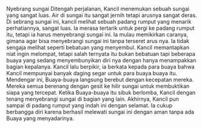 Nyebrang sungai
Ditengah perjalanan, Kancil menemukan sebuah sungai yang sangat luas. Air di sungai itu sangat jernih tetapi arusnya sangat deras. Di sebrang sungai ini, kancil melihat sebuah padang rumput yang menarik perhatiannya, sangat luas. Ia merasa tertarik untuk pergi ke padang rumput itu, tetapi ia harus menyebrangi sungai ini. Ia mulau memikirkan caranya, gimana agar bisa menyebrangi sungai ini tanpa terseret arus nya. Ia tidak sengaja melihat seperti bebatuan yang menyembul. Kancil memantapkan niat ingin melompat, tetapi salah ternyata itu bukan bebatuan tapi beberapa buaya yang sedang menyembunyikan diri nya dengan hanya menampakkan bagian kepalanya.  Kancil lalu berpikir, ia berkata kepada para buaya bahwa Kancil mempunyai banyak daging segar untuk para buaya buaya itu. Mendengar ini, Buaya-buaya langsung berebut dengan kecepatan mereka. Mereka semua berenang dengan gesit ke hilir sungai untuk membuktikan siapa yang tercepat. Ketika Buaya-buaya itu sibuk berlomba, Kancil dengan tenang menyebrangi sungai di bagian yang lain.  Akhirnya, Kancil pun sampai di padang rumput yang indah ini dengan selamat. Ia cukup berbangga diri karena berhasil melewati sungai ini dengan aman tanpa ada Buaya yang menyadarinya.
